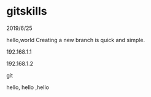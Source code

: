 # gitskills

2019/6/25

hello,world
Creating a new branch is quick and simple.


192.168.1.1

192.168.1.2

git 



hello, hello ,hello
